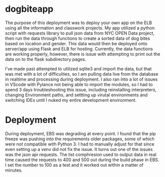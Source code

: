 # dogbiteapp

The purpose of this deployment was to deploy your own app on the ELB using all the information and classwork projects. My app utilized a python script with requests library to pull json data from NYC OPEN Data project, then run the data through functions to create a sorted data of dog bites based on location and gender. This data would then be deployed onto server/app using Flask and ELB for hosting.
Currently, the data functions are working properly, however, there is issue with attempting to print out the data on to the flask subdirectory pages.

I've made past attempted to utilized sqlite3 and import the data, but that was met with a lot of difficulties, so I am pulling data live from the database in realtime and processing during deployment. I also ran into a lot of issues in VScode with Pylance not being able to import the modules, so I had to spend 3 days troubleshooting this issue, including reinstalling interpreters, changing Environment paths, and settting up virutal environments and switching IDEs until I nuked my entire development environment.

<h1>Deployment</h1>
During deployment, EBS was degrading at every point. I found that the pip freeze was pushing into the requirements older packages, some of which were not compatible with Python 3. I had to manually adjust for that since even setting up a venv did not fix the issue. It turns out one of the issues was the json api requests. The list comphresion used to output data in real time caused the requests to 400 and 500 out during the build phase in EBS. I set the number to 100 as a test and it worked out within a matter of minutes.
